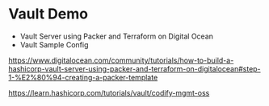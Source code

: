 # Vault Demo

- Vault Server using Packer and Terraform on Digital Ocean
- Vault Sample Config

https://www.digitalocean.com/community/tutorials/how-to-build-a-hashicorp-vault-server-using-packer-and-terraform-on-digitalocean#step-1-%E2%80%94-creating-a-packer-template

https://learn.hashicorp.com/tutorials/vault/codify-mgmt-oss

